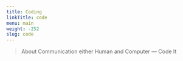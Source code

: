 ```yaml
---
title: Coding
linkTitle: code
menu: main
weight: -252
slug: code
---
```

> About Communication either Human and  Computer 
> — Code It
